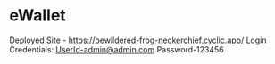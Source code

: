 # eWallet

Deployed Site - https://bewildered-frog-neckerchief.cyclic.app/
Login Credentials:
UserId-admin@admin.com
Password-123456
